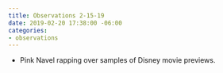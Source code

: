 ```yaml
---
title: Observations 2-15-19
date: 2019-02-20 17:38:00 -06:00
categories:
- observations
---
```


- Pink Navel rapping over samples of Disney movie previews.
